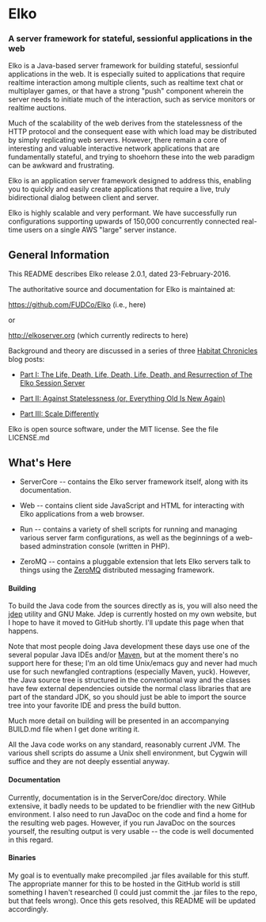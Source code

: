 # Elko

### A server framework for stateful, sessionful applications in the web

Elko is a Java-based server framework for building stateful, sessionful
applications in the web.  It is especially suited to applications that require
realtime interaction among multiple clients, such as realtime text chat or
multiplayer games, or that have a strong "push" component wherein the server
needs to initiate much of the interaction, such as service monitors or realtime
auctions.

Much of the scalability of the web derives from the statelessness of the HTTP
protocol and the consequent ease with which load may be distributed by simply
replicating web servers. However, there remain a core of interesting and
valuable interactive network applications that are fundamentally stateful, and
trying to shoehorn these into the web paradigm can be awkward and frustrating.

Elko is an application server framework designed to address this, enabling you
to quickly and easily create applications that require a live, truly
bidirectional dialog between client and server. 

Elko is highly scalable and very performant.  We have successfully run
configurations supporting upwards of 150,000 concurrently connected real-time
users on a single AWS "large" server instance.

## General Information

This README describes Elko release 2.0.1, dated 23-February-2016.

The authoritative source and documentation for Elko is maintained at:

https://github.com/FUDCo/Elko (i.e., here)

or

http://elkoserver.org (which currently redirects to here)


Background and theory are discussed in a series of three [Habitat
Chronicles](http://habitatchronicles.com/) blog posts:

* [Part I: The Life, Death, Life, Death, Life, Death, and Resurrection of The
Elko Session
Server](http://habitatchronicles.com/2009/09/elko-i-the-life-death-life-death-life-death-and-resurrection-of-the-elko-session-sever/)

* [Part II: Against Statelessness (or, Everything Old Is New
Again)](http://habitatchronicles.com/2009/09/elko-ii-against-statelessness-or-everything-old-is-new-again/)

* [Part III: Scale
Differently](http://habitatchronicles.com/2009/09/elko-iii-scale-differently/)

Elko is open source software, under the MIT license.  See the file LICENSE.md

## What's Here

* ServerCore -- contains the Elko server framework itself, along with its
  documentation.

* Web -- contains client side JavaScript and HTML for interacting with Elko
  applications from a web browser.

* Run -- contains a variety of shell scripts for running and managing various
  server farm configurations, as well as the beginnings of a web-based
  adminstration console (written in PHP).

* ZeroMQ -- contains a pluggable extension that lets Elko servers talk to
  things using the [ZeroMQ](http://zeromq.org) distributed messaging framework.

#### Building

To build the Java code from the sources directly as is, you will also need the
[jdep](http://www.fudco.com/software/jdep.html) utility and GNU Make.  Jdep is
currently hosted on my own website, but I hope to have it moved to GitHub
shortly.  I'll update this page when that happens.

Note that most people doing Java development these days use one of the several
popular Java IDEs and/or [Maven](https://maven.apache.org), but at the moment
there's no support here for these; I'm an old time Unix/emacs guy and never had
much use for such newfangled contraptions (especially Maven, yuck). However,
the Java source tree is structured in the conventional way and the classes have
few external dependencies outside the normal class libraries that are part of
the standard JDK, so you should just be able to import the source tree into
your favorite IDE and press the build button.

Much more detail on building will be presented in an accompanying BUILD.md file
when I get done writing it.

All the Java code works on any standard, reasonably current JVM. The various
shell scripts do assume a Unix shell environment, but Cygwin will suffice and
they are not deeply essential anyway.

#### Documentation

Currently, documentation is in the ServerCore/doc directory.  While extensive,
it badly needs to be updated to be friendlier with the new GitHub environment.
I also need to run JavaDoc on the code and find a home for the resulting web
pages.  However, if you run JavaDoc on the sources yourself, the resulting
output is very usable -- the code is well documented in this regard.

#### Binaries

My goal is to eventually make precompiled .jar files available for this stuff.
The appropriate manner for this to be hosted in the GitHub world is still
something I haven't researched (I could just commit the .jar files to the repo,
but that feels wrong).  Once this gets resolved, this README will be updated
accordingly.
